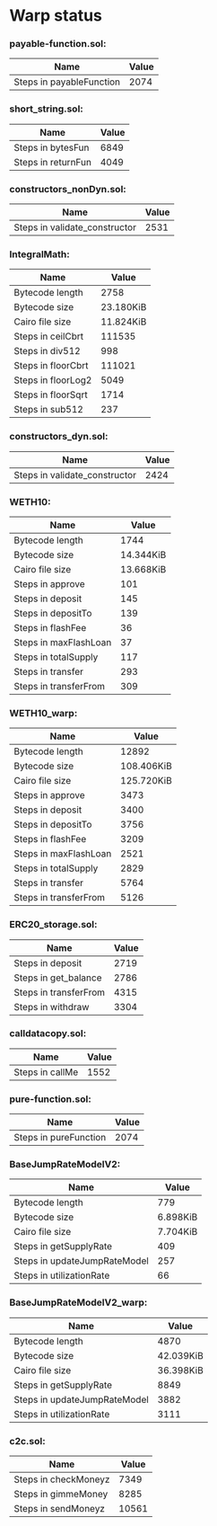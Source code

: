 # Warp status
### payable-function.sol:
| Name | Value |
| ----------- | ----------- |
| Steps in payableFunction | 2074 |
### short_string.sol:
| Name | Value |
| ----------- | ----------- |
| Steps in bytesFun | 6849 |
| Steps in returnFun | 4049 |
### constructors_nonDyn.sol:
| Name | Value |
| ----------- | ----------- |
| Steps in validate_constructor | 2531 |
### IntegralMath:
| Name | Value |
| ----------- | ----------- |
| Bytecode length | 2758 |
| Bytecode size | 23.180KiB |
| Cairo file size | 11.824KiB |
| Steps in ceilCbrt | 111535 |
| Steps in div512 | 998 |
| Steps in floorCbrt | 111021 |
| Steps in floorLog2 | 5049 |
| Steps in floorSqrt | 1714 |
| Steps in sub512 | 237 |
### constructors_dyn.sol:
| Name | Value |
| ----------- | ----------- |
| Steps in validate_constructor | 2424 |
### WETH10:
| Name | Value |
| ----------- | ----------- |
| Bytecode length | 1744 |
| Bytecode size | 14.344KiB |
| Cairo file size | 13.668KiB |
| Steps in approve | 101 |
| Steps in deposit | 145 |
| Steps in depositTo | 139 |
| Steps in flashFee | 36 |
| Steps in maxFlashLoan | 37 |
| Steps in totalSupply | 117 |
| Steps in transfer | 293 |
| Steps in transferFrom | 309 |
### WETH10_warp:
| Name | Value |
| ----------- | ----------- |
| Bytecode length | 12892 |
| Bytecode size | 108.406KiB |
| Cairo file size | 125.720KiB |
| Steps in approve | 3473 |
| Steps in deposit | 3400 |
| Steps in depositTo | 3756 |
| Steps in flashFee | 3209 |
| Steps in maxFlashLoan | 2521 |
| Steps in totalSupply | 2829 |
| Steps in transfer | 5764 |
| Steps in transferFrom | 5126 |
### ERC20_storage.sol:
| Name | Value |
| ----------- | ----------- |
| Steps in deposit | 2719 |
| Steps in get_balance | 2786 |
| Steps in transferFrom | 4315 |
| Steps in withdraw | 3304 |
### calldatacopy.sol:
| Name | Value |
| ----------- | ----------- |
| Steps in callMe | 1552 |
### pure-function.sol:
| Name | Value |
| ----------- | ----------- |
| Steps in pureFunction | 2074 |
### BaseJumpRateModelV2:
| Name | Value |
| ----------- | ----------- |
| Bytecode length | 779 |
| Bytecode size | 6.898KiB |
| Cairo file size | 7.704KiB |
| Steps in getSupplyRate | 409 |
| Steps in updateJumpRateModel | 257 |
| Steps in utilizationRate | 66 |
### BaseJumpRateModelV2_warp:
| Name | Value |
| ----------- | ----------- |
| Bytecode length | 4870 |
| Bytecode size | 42.039KiB |
| Cairo file size | 36.398KiB |
| Steps in getSupplyRate | 8849 |
| Steps in updateJumpRateModel | 3882 |
| Steps in utilizationRate | 3111 |
### c2c.sol:
| Name | Value |
| ----------- | ----------- |
| Steps in checkMoneyz | 7349 |
| Steps in gimmeMoney | 8285 |
| Steps in sendMoneyz | 10561 |
